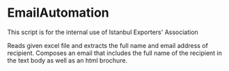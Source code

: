 # EmailAutomation
 This script is for the internal use of Istanbul 
 Exporters' Association
 
Reads given excel file and extracts the full name and 
email address of recipient. Composes an email
that includes the full name of the recipient in the 
text body as well as an html brochure.
 
